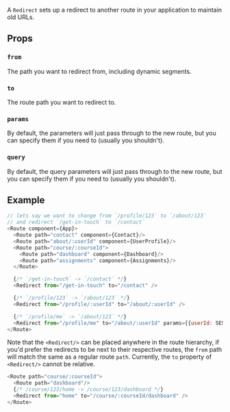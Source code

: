 A `Redirect` sets up a redirect to another route in your application to
maintain old URLs.

Props
-----

### `from`

The path you want to redirect from, including dynamic segments.

### `to`

The route path you want to redirect to.

### `params`

By default, the parameters will just pass through to the new route, but
you can specify them if you need to (usually you shouldn't).

### `query`

By default, the query parameters will just pass through to the new
route, but you can specify them if you need to (usually you shouldn't).

Example
-------

```js
// lets say we want to change from `/profile/123` to `/about/123`
// and redirect `/get-in-touch` to `/contact`
<Route component={App}>
  <Route path="contact" component={Contact}/>
  <Route path="about/:userId" component={UserProfile}/>
  <Route path="course/:courseId">
    <Route path="dashboard" component={Dashboard}/>
    <Route path="assignments" component={Assignments}/>
  </Route>

  {/* `/get-in-touch` -> `/contact` */}
  <Redirect from="/get-in-touch" to="/contact" />

  {/* `/profile/123` -> `/about/123` */}
  <Redirect from="/profile/:userId" to="/about/:userId" />

  {/* `/profile/me` -> `/about/123` */}
  <Redirect from="/profile/me" to="/about/:userId" params={{userId: SESSION.USER_ID}}/>
</Route>
```

Note that the `<Redirect/>` can be placed anywhere in the route
hierarchy, if you'd prefer the redirects to be next to their respective
routes, the `from` path will match the same as a regular route `path`.
Currently, the `to` property of `<Redirect/>` cannot be relative.

```js
<Route path="course/:courseId">
  <Route path="dashboard"/>
  {/* /course/123/home -> /course/123/dashboard */}
  <Redirect from="home" to="/course/:courseId/dashboard" />
</Route>
```
